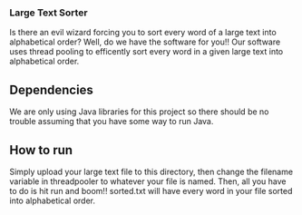 ### Large Text Sorter

Is there an evil wizard forcing you to sort every word of a large text into alphabetical order? Well, do we have the software for you!! Our software uses thread pooling to efficently sort every word in a given large text into alphabetical order. 

## Dependencies
We are only using Java libraries for this project so there should be no trouble assuming that you have some way to run Java. 

## How to run
Simply upload your large text file to this directory, then change the filename variable in threadpooler to whatever your file is named. Then, all you have to do is hit run and boom!! sorted.txt will have every word in your file sorted into alphabetical order. 